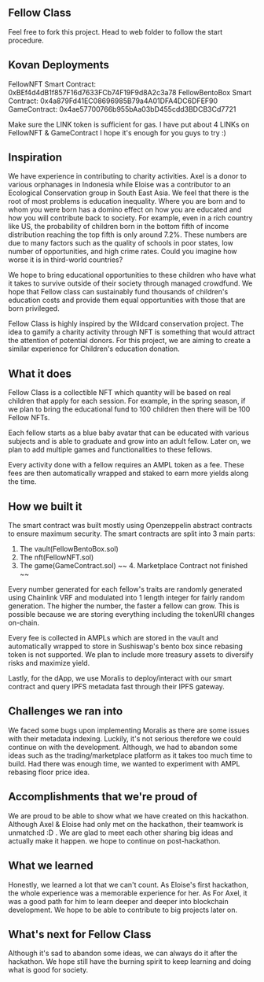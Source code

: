 ## Fellow Class
Feel free to fork this project. Head to web folder to follow the start procedure.

## Kovan Deployments
FellowNFT Smart Contract: 0xBEf4d4dB1f857F16d7633FCb74F19F9d8A2c3a78
FellowBentoBox Smart Contract: 0x4a879Fd41EC08696985B79a4A01DFA4DC6DFEF90
GameContract: 0x4ae57700766b955bAa03bD455cdd3BDCB3Cd7721

Make sure the LINK token is sufficient for gas. I have put about 4 LINKs on FellowNFT & GameContract I hope it's enough for you guys to try :)

## Inspiration
We have experience in contributing to charity activities. Axel is a donor to various orphanages in Indonesia while Eloise was a contributor to an Ecological Conservation group in South East Asia. We feel that there is the root of most problems is education inequality. Where you are born and to whom you were born has a domino effect on how you are educated and how you will contribute back to society. For example, even in a rich country like US, the probability of children born in the bottom fifth of income distribution reaching the top fifth is only around 7.2%. These numbers are due to many factors such as the quality of schools in poor states, low number of opportunities, and high crime rates. Could you imagine how worse it is in third-world countries?

We hope to bring educational opportunities to these children who have what it takes to survive outside of their society through managed crowdfund. We hope that Fellow class can sustainably fund thousands of children's education costs and provide them equal opportunities with those that are born privileged.

Fellow Class is highly inspired by the Wildcard conservation project. The idea to gamify a charity activity through NFT is something that would attract the attention of potential donors. For this project, we are aiming to create a similar experience for Children's education donation.

## What it does
Fellow Class is a collectible NFT which quantity will be based on real children that apply for each session. For example, in the spring season, if we plan to bring the educational fund to 100 children then there will be 100 Fellow NFTs.

Each fellow starts as a blue baby avatar that can be educated with various subjects and is able to graduate and grow into an adult fellow. Later on, we plan to add multiple games and functionalities to these fellows.

Every activity done with a fellow requires an AMPL token as a fee. These fees are then automatically wrapped and staked to earn more yields along the time.

## How we built it
The smart contract was built mostly using Openzeppelin abstract contracts to ensure maximum security. The smart contracts are split into 3 main parts:
 1.  The vault(FellowBentoBox.sol)
 2. The nft(FellowNFT.sol)
 3. The game(GameContract.sol)
 ~~ 4. Marketplace Contract not finished ~~

Every number generated for each fellow's traits are randomly generated using Chainlink VRF and modulated into 1 length integer for fairly random generation. The higher the number, the faster a fellow can grow. This is possible because we are storing everything including the tokenURI changes on-chain. 

Every fee is collected in AMPLs which are stored in the vault and automatically wrapped to store in Sushiswap's bento box since rebasing token is not supported. We plan to include more treasury assets to diversify risks and maximize yield.

Lastly, for the dApp, we use Moralis to deploy/interact with our smart contract and query IPFS metadata fast through their IPFS gateway.

## Challenges we ran into
We faced some bugs upon implementing Moralis as there are some issues with their metadata indexing. Luckily, it's not serious therefore we could continue on with the development. Although, we had to abandon some ideas such as the trading/marketplace platform as it takes too much time to build. Had there was enough time, we wanted to experiment with AMPL rebasing floor price idea. 

## Accomplishments that we're proud of
We are proud to be able to show what we have created on this hackathon. Although Axel & Eloise had only met on the hackathon, their teamwork is unmatched :D . We are glad to meet each other sharing big ideas and actually make it happen. we hope to continue on post-hackathon.

## What we learned
Honestly, we learned a lot that we can't count. As Eloise's first hackathon, the whole experience was a memorable experience for her. As For Axel, it was a good path for him to learn deeper and deeper into blockchain development. We hope to be able to contribute to big projects later on.

## What's next for Fellow Class
Although it's sad to abandon some ideas, we can always do it after the hackathon. We hope still have the burning spirit to keep learning and doing what is good for society.
